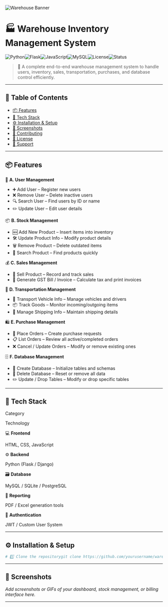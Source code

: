 ![Warehouse Banner](https://img.shields.io/badge/Warehouse_Inventory_Management_System-Optimized_for_Efficiency-blueviolet?style=for-the-badge&logo=github)

# 🏭 Warehouse Inventory Management System

![Python](https://img.shields.io/badge/Python-3.10%2B-blue?logo=python&logoColor=white)![Flask](https://img.shields.io/badge/Flask-Backend-black?logo=flask&logoColor=white)![JavaScript](https://img.shields.io/badge/Frontend-JavaScript-yellow?logo=javascript&logoColor=black)![MySQL](https://img.shields.io/badge/Database-MySQL-orange?logo=mysql&logoColor=white)![License](https://img.shields.io/badge/License-MIT-green?logo=open-source-initiative&logoColor=white)![Status](https://img.shields.io/badge/Status-Active-success)

> 🚀 A complete end-to-end warehouse management system to handle users, inventory, sales, transportation, purchases, and database control efficiently.

---

## 🧭 Table of Contents

-   [📦 Features](#-features)
-   [🧰 Tech Stack](#-tech-stack)
-   [⚙️ Installation & Setup](#%EF%B8%8F-installation--setup)
-   [📸 Screenshots](#-screenshots)
-   [🤝 Contributing](#-contributing)
-   [📝 License](#-license)
-   [🌟 Support](#-show-your-support)

---

## 📦 Features

👥 **A. User Management**

-   ➕ Add User – Register new users
-   ❌ Remove User – Delete inactive users
-   🔍 Search User – Find users by ID or name
-   ✏️ Update User – Edit user details

📦 **B. Stock Management**

-   🆕 Add New Product – Insert items into inventory
-   🛠️ Update Product Info – Modify product details
-   🗑️ Remove Product – Delete outdated items
-   🔎 Search Product – Find products quickly

💰 **C. Sales Management**

-   🛒 Sell Product – Record and track sales
-   🧾 Generate GST Bill / Invoice – Calculate tax and print invoices

🚚 **D. Transportation Management**

-   🚛 Transport Vehicle Info – Manage vehicles and drivers
-   📦 Track Goods – Monitor incoming/outgoing items
-   🧭 Manage Shipping Info – Maintain shipping details

🛍️ **E. Purchase Management**

-   📝 Place Orders – Create purchase requests
-   📋 List Orders – Review all active/completed orders
-   ❌ Cancel / Update Orders – Modify or remove existing ones

🗄️ **F. Database Management**

-   🧱 Create Database – Initialize tables and schemas
-   🧹 Delete Database – Reset or remove all data
-   ✏️ Update / Drop Tables – Modify or drop specific tables

---

## 🧰 Tech Stack

Category

Technology

💻 **Frontend**

HTML, CSS, JavaScript

⚙️ **Backend**

Python (Flask / Django)

🗃️ **Database**

MySQL / SQLite / PostgreSQL

🧾 **Reporting**

PDF / Excel generation tools

🔐 **Authentication**

JWT / Custom User System

---

## ⚙️ Installation & Setup

```bash
# 1️⃣ Clone the repositorygit clone https://github.com/yourusername/warehouse-inventory-management.git# 2️⃣ Navigate to the project foldercd warehouse-inventory-management# 3️⃣ Install dependenciespip install -r requirements.txt# ornpm install# 4️⃣ Run the applicationpython app.py# ornpm start# 5️⃣ Open your browserhttp://localhost:5000
```

---

## 📸 Screenshots

*Add screenshots or GIFs of your dashboard, stock management, or billing interface here.*

---